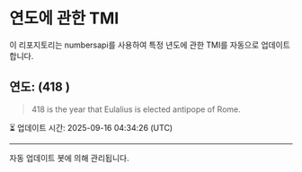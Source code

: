 
# 연도에 관한 TMI

이 리포지토리는 numbersapi를 사용하여 특정 년도에 관한 TMI를 자동으로 업데이트합니다.

## 연도: (418 )
> 418 is the year that Eulalius is elected antipope of Rome.

⏳ 업데이트 시간: 2025-09-16 04:34:26 (UTC)

---
자동 업데이트 봇에 의해 관리됩니다.

